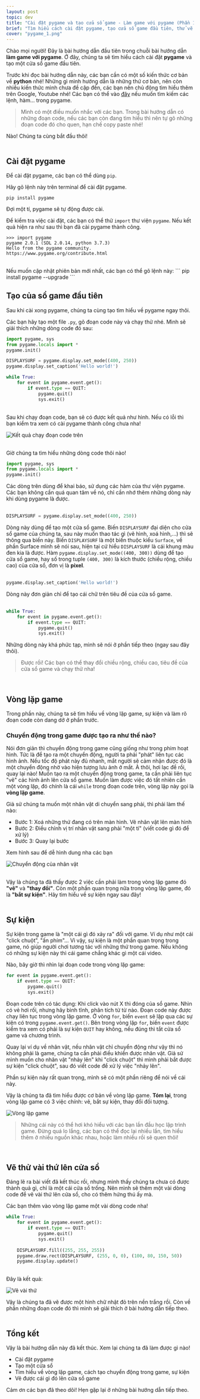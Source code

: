 ```yaml
---
layout: post
topic: dev
title: "Cài đặt pygame và tạo cửa sổ game - Làm game với pygame (Phần 1)"
brief: "Tìm hiểu cách cài đặt pygame, tạo cửa sổ game đầu tiên, thử vẽ vài thứ lên màn hình"
cover: "pygame_1.png"
---
```


Chào mọi người! Đây là bài hướng dẫn đầu tiên trong chuỗi bài hướng dẫn **làm game với pygame**. Ở đây, chúng ta sẽ tìm hiểu cách cài đặt **pygame** và tạo một cửa sổ game đầu tiên.

Trước khi đọc bài hướng dẫn này, các bạn cần có một số kiến thức cơ bản về **python** nhé! Những gì mình hướng dẫn là những thứ cơ bản, nên còn nhiều kiến thức mình chưa đề cập đến, các bạn nên chủ động tìm hiểu thêm trên Google, Youtube nhé! Các bạn có thể vào [đây](https://www.pygame.org/docs/) nếu muốn tìm kiếm các lệnh, hàm... trong pygame.

> Mình có một điều muốn nhắc với các bạn. Trong bài hướng dẫn có những đoạn code, nếu các bạn còn đang tìm hiểu thì nên tự gõ những đoạn code đó cho quen, hạn chế copy paste nhé!

Nào! Chúng ta cùng bắt đầu thôi!
<br>
<br>
## Cài đặt pygame

Để cài đặt pygame, các bạn có thể dùng `pip`.

Hãy gõ lệnh này trên terminal để cài đặt pygame.

```
pip install pygame
```
Đợi một tí, pygame sẽ tự động được cài.

Để kiểm tra việc cài đặt, các bạn có thể thử `import` thư viện `pygame`. Nếu kết quả hiện ra như sau thì bạn đã cài pygame thành công.
```
>>> import pygame
pygame 2.0.1 (SDL 2.0.14, python 3.7.3)
Hello from the pygame community. https://www.pygame.org/contribute.html
```

<br>
Nếu muốn cập nhật phiên bản mới nhất, các bạn có thể gõ lệnh này:
```
pip install pygame --upgrade
```
<br>

## Tạo của sổ game đầu tiên

Sau khi cài xong pygame, chúng ta cùng tạo tìm hiểu về pygame ngay thôi.

Các bạn hãy tạo một file `.py`, gõ đoạn code này và chạy thử nhé. Mình sẽ giải thích những dòng code đó sau:

```python
import pygame, sys
from pygame.locals import *
pygame.init()

DISPLAYSURF = pygame.display.set_mode((400, 250))
pygame.display.set_caption('Hello world!')

while True:
    for event in pygame.event.get():
        if event.type == QUIT:
            pygame.quit()
            sys.exit()
```
<br>
Sau khi chạy đoạn code, bạn sẽ có được kết quả như hình. Nếu có lỗi thì bạn kiểm tra xem có cài pygame thành công chưa nha!

![Kết quả chạy đoạn code trên]({{site.url}}/assets/img/pygame_1/helloworld.png)
<br><br>

Giờ chúng ta tìm hiểu những dòng code thôi nào!

```python
import pygame, sys
from pygame.locals import *
pygame.init()
``` 
Các dòng trên dùng để khai báo, sử dụng các hàm của thư viện pygame. Các bạn không cần quá quan tâm về nó, chỉ cần nhớ thêm những dòng này khi dùng pygame là được.
<br><br>

```python
DISPLAYSURF = pygame.display.set_mode((400, 250))
```
Dòng này dùng để tạo một cửa sổ game. Biến `DISPLAYSURF` đại diện cho cửa sổ game của chúng ta, sau này muốn thao tác gì (vẽ hình, xoá hình,...) thì sẽ thông qua biến này. Biến `DISPLAYSURF` là một biến thuộc kiểu `Surface`, về phần Surface mình sẽ nói sau, hiện tại cứ hiểu `DISPLAYSURF` là cái khung màu đen kia là được. Hàm `pygame.display.set_mode((400, 300))` dùng để tạo cửa sổ game, hay số trong tuple `(400, 300)` là kích thước (chiều rộng, chiều cao) của cửa sổ, đơn vị là **pixel**.
<br><br>

```python
pygame.display.set_caption('Hello world!')
```
Dòng này đơn giản chỉ để tạo cái chữ trên tiêu đề của cửa sổ game.
<br><br>

```python
while True:
    for event in pygame.event.get():
        if event.type == QUIT:
            pygame.quit()
            sys.exit()
```
Những dòng này khá phức tạp, mình sẽ nói ở phần tiếp theo (ngay sau đây thôi).

> Được rồi! Các bạn có thể thay đổi chiều rộng, chiều cao, tiêu đề của cửa sổ game và chạy thử nha!

<br>

## Vòng lặp game

Trong phần này, chúng ta sẽ tìm hiểu về vòng lặp game, sự kiện và làm rõ đoạn code còn dang dở ở phần trước.

### Chuyển động trong game được tạo ra như thế nào?

Nói đơn giản thì chuyển động trong game cũng giống như trong phim hoạt hình. Tức là để tạo ra một chuyển động, người ta phải "phát" liên tục các hình ảnh. Nếu tốc độ phát này đủ nhanh, mắt người sẽ cảm nhận được đó là một chuyển động nhờ vào hiện tượng lưu ảnh ở mắt. À thôi, hơi lạc đề rồi, quay lại nào! Muốn tạo ra một chuyển động trong game, ta cần phải liên tục "vẽ" các hình ảnh lên cửa sổ game. Muốn làm được việc đó tất nhiên cần một vòng lặp, đó chính là cái `while` trong đoạn code trên, vòng lặp này gọi là **vòng lặp game**.

Giả sử chúng ta muốn một nhân vật di chuyển sang phải, thì phải làm thế nào:
- Bước 1: Xoá những thứ đang có trên màn hình. Vẽ nhân vật lên màn hình
- Bước 2: Điều chỉnh vị trí nhân vật sang phải "một tí" (viết code gì đó để xử lý)
- Bước 3: Quay lại bước 

Xem hình sau để dễ hình dung nha các bạn

![Chuyển động của nhân vật]({{site.url}}/assets/img/pygame_1/animchar.png)
<br>
<br>

Vậy là chúng ta đã thấy được 2 việc cần phải làm trong vòng lặp game đó **"vẽ"** và **"thay đổi"**. Còn một phần quan trọng nữa trong vòng lặp game, đó là **"bắt sự kiện"**. Hãy tìm hiểu về sự kiện ngay sau đây!
<br>
<br>

## Sự kiện

Sự kiện trong game là "một cái gì đó xảy ra" đối với game. Ví dụ như một cái "click chuột", "ấn phím"... Vì vậy, sự kiện là một phần quan trọng trong game, nó giúp người chơi tương tác với những thứ trong game. Nếu không có những sự kiện này thì cái game chẳng khác gì một cái video.

Nào, bây giờ thì nhìn lại đoạn code trong vòng lặp game:
```python
for event in pygame.event.get():
    if event.type == QUIT:
        pygame.quit()
        sys.exit()
```
Đoạn code trên có tác dụng: Khi click vào nút X thì đóng của sổ game.
Nhìn có vẻ hơi rối, nhưng hãy bình tĩnh, phân tích từ từ nào. Đoạn code này được chạy liên tục trong vòng lặp game. Ở vòng `for`, biến `event` sẽ lặp qua các sự kiện có trong `pygame.event.get()`. Bên trong vòng lặp `for`, biến `event` được kiểm tra xem có phải là sự kiện `QUIT` hay không, nếu đúng thì tắt cửa sổ game và chương trình.

Quay lại ví dụ về nhân vật, nếu nhân vật chỉ chuyển động như vậy thì nó không phải là game, chúng ta cần phải điều khiển được nhân vật. Giả sử mình muốn cho nhân vật "nhảy lên" khi "click chuột" thì mình phải bắt được sự kiện "click chuột", sau đó viết code để xử lý việc "nhảy lên".

Phần sự kiện này rất quan trọng, mình sẽ có một phần riêng để nói về cái này.

Vậy là chúng ta đã tìm hiểu được cơ bản về vòng lặp game. **Tóm lại**, trong vòng lặp game có 3 việc chính: vẽ, bắt sự kiện, thay đổi đối tượng.

![Vòng lặp game]({{site.url}}/assets/img/pygame_1/gameloop.png)

> Những cái này có thể hơi khó hiểu với các bạn lần đầu học lập trình game. Đừng quá lo lắng, các bạn có thể đọc lại nhiều lần, tìm hiểu thêm ở nhiều nguồn khác nhau, hoặc làm nhiều rồi sẽ quen thôi!

<br>

## Vẽ thử vài thứ lên cửa sổ

Đáng lẽ ra bài viết đã kết thúc rồi, nhưng mình thấy chúng ta chưa có được thành quả gì, chỉ là một cái cửa sổ trống. Nên mình sẽ thêm một vài dòng code để vẽ vài thứ lên cửa sổ, cho có thêm hứng thú ấy mà.

Các bạn thêm vào vòng lặp game một vài dòng code nha!
```python
while True:
    for event in pygame.event.get():
        if event.type == QUIT:
            pygame.quit()
            sys.exit()
    
    DISPLAYSURF.fill((255, 255, 255))
    pygame.draw.rect(DISPLAYSURF, (255, 0, 0), (100, 80, 150, 50))
    pygame.display.update()
```
<br>
Đây là kết quả:

![Vẽ vài thứ]({{site.url}}/assets/img/pygame_1/draw.png)

Vậy là chúng ta đã vẽ được một hình chữ nhật đỏ trên nền trắng rồi. Còn về phần những đoạn code đó thì mình sẽ giải thích ở bài hướng dẫn tiếp theo.
<br>
<br>
## Tổng kết

Vậy là bài hướng dẫn này đã kết thúc. Xem lại chúng ta đã làm được gì nào!
- Cài đặt pygame
- Tạo một cửa sổ
- Tìm hiểu về vòng lặp game, cách tạo chuyển động trong game, sự kiện
- Vẽ được cái gì đó lên cửa sổ game

Cảm ơn các bạn đã theo dõi! Hẹn gặp lại ở những bài hướng dẫn tiếp theo.
